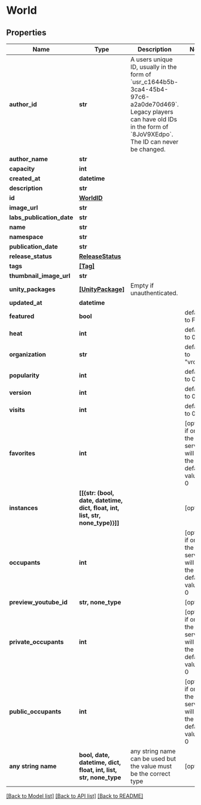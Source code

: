 # World


## Properties
Name | Type | Description | Notes
------------ | ------------- | ------------- | -------------
**author_id** | **str** | A users unique ID, usually in the form of &#x60;usr_c1644b5b-3ca4-45b4-97c6-a2a0de70d469&#x60;. Legacy players can have old IDs in the form of &#x60;8JoV9XEdpo&#x60;. The ID can never be changed. | 
**author_name** | **str** |  | 
**capacity** | **int** |  | 
**created_at** | **datetime** |  | 
**description** | **str** |  | 
**id** | [**WorldID**](WorldID.md) |  | 
**image_url** | **str** |  | 
**labs_publication_date** | **str** |  | 
**name** | **str** |  | 
**namespace** | **str** |  | 
**publication_date** | **str** |  | 
**release_status** | [**ReleaseStatus**](ReleaseStatus.md) |  | 
**tags** | [**[Tag]**](Tag.md) |  | 
**thumbnail_image_url** | **str** |  | 
**unity_packages** | [**[UnityPackage]**](UnityPackage.md) | Empty if unauthenticated. | 
**updated_at** | **datetime** |  | 
**featured** | **bool** |  | defaults to False
**heat** | **int** |  | defaults to 0
**organization** | **str** |  | defaults to "vrchat"
**popularity** | **int** |  | defaults to 0
**version** | **int** |  | defaults to 0
**visits** | **int** |  | defaults to 0
**favorites** | **int** |  | [optional]  if omitted the server will use the default value of 0
**instances** | **[[{str: (bool, date, datetime, dict, float, int, list, str, none_type)}]]** |  | [optional] 
**occupants** | **int** |  | [optional]  if omitted the server will use the default value of 0
**preview_youtube_id** | **str, none_type** |  | [optional] 
**private_occupants** | **int** |  | [optional]  if omitted the server will use the default value of 0
**public_occupants** | **int** |  | [optional]  if omitted the server will use the default value of 0
**any string name** | **bool, date, datetime, dict, float, int, list, str, none_type** | any string name can be used but the value must be the correct type | [optional]

[[Back to Model list]](../README.md#documentation-for-models) [[Back to API list]](../README.md#documentation-for-api-endpoints) [[Back to README]](../README.md)



